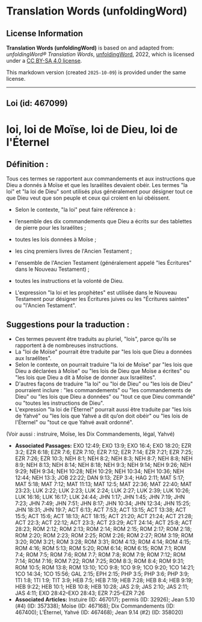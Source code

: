 # Translation Words (unfoldingWord)

## License Information

**Translation Words (unfoldingWord)** is based on and adapted from: _unfoldingWord® Translation Words_, [unfoldingWord](https://unfoldingword.org/utw), 2022, which is licensed under a [CC BY-SA 4.0 license](https://creativecommons.org/licenses/by-sa/4.0/legalcode.en).

This markdown version (created `2025-10-09`) is provided under the same license.



--------------------------------

## Loi (id: 467099)

loi, loi de Moïse, loi de Dieu, loi de l'Éternel
================================================

Définition :
------------

Tous ces termes se rapportent aux commandements et aux instructions que Dieu a donnés à Moïse et que les Israélites devaient obéir. Les termes "la loi" et "la loi de Dieu" sont utilisés plus généralement pour désigner tout ce que Dieu veut que son peuple et ceux qui croient en lui obéissent.

* Selon le contexte, "la loi" peut faire référence à :

* l’ensemble des dix commandements que Dieu a écrits sur des tablettes de pierre pour les Israélites ;
* toutes les lois données à Moïse ;
* les cinq premiers livres de l'Ancien Testament ;
* l'ensemble de l'Ancien Testament (généralement appelé "les Écritures" dans le Nouveau Testament) ;
* toutes les instructions et la volonté de Dieu.

* L'expression "la loi et les prophètes" est utilisée dans le Nouveau Testament pour désigner les Écritures juives ou les "Écritures saintes" ou "l'Ancien Testament".

Suggestions pour la traduction :
--------------------------------

* Ces termes peuvent être traduits au pluriel, "lois", parce qu'ils se rapportent à de nombreuses instructions.
* La "loi de Moïse" pourrait être traduite par "les lois que Dieu a données aux Israélites".
* Selon le contexte, on pourrait traduire "la loi de Moïse" par "les lois que Dieu a déclarées à Moïse" ou "les lois de Dieu que Moïse a écrites" ou "les lois que Dieu a dit à Moïse de donner aux Israélites".
* D'autres façons de traduire "la loi" ou "loi de Dieu" ou "les lois de Dieu" pourraient inclure : "les commandements" ou "les commandements de Dieu" ou "les lois que Dieu a données" ou "tout ce que Dieu commandé" ou "toutes les instructions de Dieu".
* L'expression "la loi de l'Éternel" pourrait aussi être traduite par "les lois de Yahvé" ou "les lois que Yahvé a dit qu’on doit obéir" ou "les lois de l'Éternel" ou "tout ce que Yahvé avait ordonné".

(Voir aussi : instruire, Moïse, les Dix Commandements, légal, Yahvé)

* **Associated Passages:** EXO 12:49; EXO 13:9; EXO 16:4; EXO 18:20; EZR 3:2; EZR 6:18; EZR 7:6; EZR 7:10; EZR 7:12; EZR 7:14; EZR 7:21; EZR 7:25; EZR 7:26; EZR 10:3; NEH 8:1; NEH 8:2; NEH 8:3; NEH 8:7; NEH 8:8; NEH 8:9; NEH 8:13; NEH 8:14; NEH 8:18; NEH 9:3; NEH 9:14; NEH 9:26; NEH 9:29; NEH 9:34; NEH 10:28; NEH 10:29; NEH 10:34; NEH 10:36; NEH 12:44; NEH 13:3; JOB 22:22; DAN 9:13; ZEP 3:4; HAG 2:11; MAT 5:17; MAT 5:18; MAT 7:12; MAT 11:13; MAT 12:5; MAT 22:36; MAT 22:40; MAT 23:23; LUK 2:22; LUK 2:23; LUK 2:24; LUK 2:27; LUK 2:39; LUK 10:26; LUK 16:16; LUK 16:17; LUK 24:44; JHN 1:17; JHN 1:45; JHN 7:19; JHN 7:23; JHN 7:49; JHN 7:51; JHN 8:17; JHN 10:34; JHN 12:34; JHN 15:25; JHN 18:31; JHN 19:7; ACT 6:13; ACT 7:53; ACT 13:15; ACT 13:38; ACT 15:5; ACT 15:6; ACT 18:13; ACT 18:15; ACT 21:20; ACT 21:24; ACT 21:28; ACT 22:3; ACT 22:12; ACT 23:3; ACT 23:29; ACT 24:14; ACT 25:8; ACT 28:23; ROM 2:12; ROM 2:13; ROM 2:14; ROM 2:15; ROM 2:17; ROM 2:18; ROM 2:20; ROM 2:23; ROM 2:25; ROM 2:26; ROM 2:27; ROM 3:19; ROM 3:20; ROM 3:21; ROM 3:28; ROM 3:31; ROM 4:13; ROM 4:14; ROM 4:15; ROM 4:16; ROM 5:13; ROM 5:20; ROM 6:14; ROM 6:15; ROM 7:1; ROM 7:4; ROM 7:5; ROM 7:6; ROM 7:7; ROM 7:8; ROM 7:9; ROM 7:12; ROM 7:14; ROM 7:16; ROM 7:22; ROM 7:25; ROM 8:3; ROM 8:4; ROM 9:31; ROM 10:5; ROM 13:8; ROM 13:10; 1CO 9:8; 1CO 9:9; 1CO 9:20; 1CO 14:21; 1CO 14:34; 1CO 15:56; GAL 2:15; EPH 2:15; PHP 3:5; PHP 3:6; PHP 3:9; 1TI 1:8; 1TI 1:9; TIT 3:9; HEB 7:5; HEB 7:19; HEB 7:28; HEB 8:4; HEB 9:19; HEB 9:22; HEB 10:1; HEB 10:8; HEB 10:28; JAS 2:9; JAS 2:10; JAS 2:11; JAS 4:11; EXO 28:42–EXO 28:43; EZR 7:25–EZR 7:26
* **Associated Articles:** Instuire (ID: 467017); permis (ID: 32926); Jean 5.10 (#4) (ID: 357338); Moïse (ID: 467168); Dix Commandements (ID: 467400); L'Éternel, Yahvé (ID: 467468); Jean 9.14 (#2) (ID: 358020)

